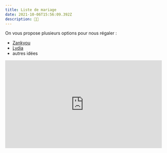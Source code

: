 ```yaml
---
title: Liste de mariage
date: 2021-10-06T15:56:09.392Z
description: 🙏🏻
---
```

On vous propose plusieurs options pour nous régaler :

* [Zankyou](https://lucileetguillaume.zankyou.com/fr/liste-de-mariage)
* [Lydia](https://lydia-app.com/collect/56965-mariage-lucile-et-guillaume/fr) 
* autres idées

<div style="width:100%;height:0;padding-bottom:56%;position:relative;"><iframe src="https://giphy.com/embed/IcGkqdUmYLFGE" width="100%" height="100%" style="position:absolute" frameBorder="0" class="giphy-embed" allowFullScreen></iframe></div><p><a href="https://giphy.com/gifs/IcGkqdUmYLFGE"></a></p>